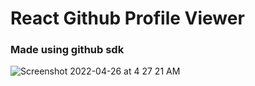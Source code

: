 # React Github Profile Viewer

### Made using github sdk

![Screenshot 2022-04-26 at 4 27 21 AM](https://user-images.githubusercontent.com/35189275/165190804-55c127e6-1b3a-46e8-839a-3cd1d3e2bfc7.png)
